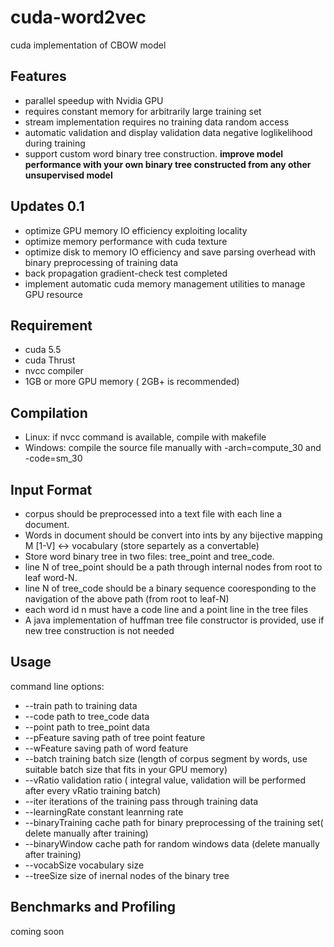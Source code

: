 cuda-word2vec
=============

cuda implementation of CBOW model

Features
---------

* parallel speedup with Nvidia GPU
* requires constant memory for arbitrarily large training set
* stream implementation requires no training data random access
* automatic validation and display validation data negative loglikelihood during training
* support custom word binary tree construction.
**improve model performance with your own binary tree constructed from any other unsupervised model**


Updates 0.1
---------
* optimize GPU memory IO efficiency exploiting locality
* optimize memory performance with cuda texture
* optimize disk to memory IO efficiency and save parsing overhead with binary preprocessing of training data
* back propagation gradient-check test completed
* implement automatic cuda memory management utilities to manage GPU resource


Requirement
---------
* cuda 5.5
* cuda Thrust
* nvcc compiler
* 1GB or more GPU memory ( 2GB+ is recommended)



Compilation
---------
* Linux: if nvcc command is available, compile with makefile 
* Windows: compile the source file manually with -arch=compute_30 and -code=sm_30


Input Format
---------
* corpus should be preprocessed into a text file with each line a document.
* Words in document should be convert into ints by any bijective mapping M [1-V] <-> vocabulary (store separtely as a convertable)
* Store word binary tree in two files: tree_point and tree_code. 
* line N of tree_point should be a path through internal nodes from root to leaf word-N.
* line N of tree_code should be a binary sequence cooresponding to the navigation of the above path (from root to leaf-N)
* each word id n must have a code line and a point line in the tree files
* A java implementation of huffman tree file constructor is provided, use if new tree construction is not needed


Usage
---------
command line options:

* --train path to training data
* --code path to tree_code data
* --point path to tree_point data
* --pFeature saving path of tree point feature
* --wFeature saving path of word feature
* --batch training batch size (length of corpus segment by words, use suitable batch size that fits in your GPU memory)
* --vRatio validation ratio ( integral value, validation will be performed after every vRatio training batch)
* --iter iterations of the training pass through training data
* --learningRate constant leanrning rate
* --binaryTraining cache path for binary preprocessing of the training set( delete manually after training)
* --binaryWindow cache path for random windows data (delete manually after training)
* --vocabSize vocabulary size
* --treeSize size of inernal nodes of the binary tree

Benchmarks and Profiling
---------
coming soon 


